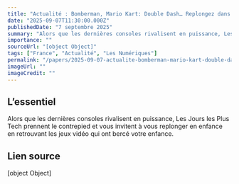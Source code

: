 ```yaml
---
title: "Actualité : Bomberman, Mario Kart: Double Dash… Replongez dans vos classiques vidéoludiques lors des Jours les Plus Tech !"
date: "2025-09-07T11:30:00.000Z"
publishedDate: "7 septembre 2025"
summary: "Alors que les dernières consoles rivalisent en puissance, Les Jours les Plus Tech prennent le contrepied et vous invitent à vous replonger en enfance en retrouvant les jeux vidéo qui ont bercé votre enfance."
importance: ""
sourceUrl: "[object Object]"
tags: ["France", "Actualité", "Les Numériques"]
permalink: "/papers/2025-09-07-actualite-bomberman-mario-kart-double-dash-replongez-dans-vos-classiques-videoludiques-lors-des-jours-les-plus-tech"
imageUrl: ""
imageCredit: ""
---
```


## L’essentiel

Alors que les dernières consoles rivalisent en puissance, Les Jours les Plus Tech prennent le contrepied et vous invitent à vous replonger en enfance en retrouvant les jeux vidéo qui ont bercé votre enfance.

## Lien source

[object Object]
